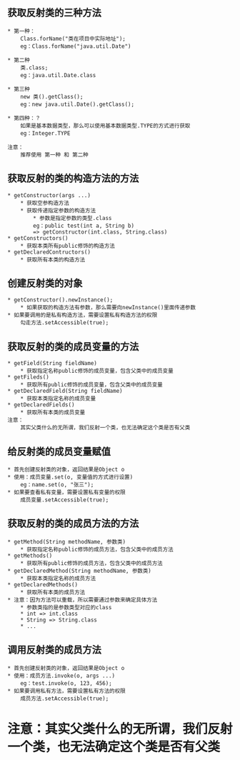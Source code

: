 ## 获取反射类的三种方法
    * 第一种：
        Class.forName("类在项目中实际地址");
        eg：Class.forName("java.util.Date")
        
    * 第二种
        类.class;
        eg：java.util.Date.class
        
    * 第三种
        new 类().getClass();
        eg：new java.util.Date().getClass();
        
    * 第四种：？
        如果是基本数据类型，那么可以使用基本数据类型.TYPE的方式进行获取
        eg：Integer.TYPE
        
    注意：
        推荐使用 第一种 和 第二种
        
## 获取反射的类的构造方法的方法
    * getConstructor(args ...)
        * 获取空参构造方法
        * 获取传递指定参数的构造方法
            * 参数是指定参数的类型.class
            eg：public test(int a, String b)
            => getConstructor(int.class, String.class)
    * getConstructors()
        * 获取本类所有public修饰的构造方法
    * getDeclaredContructors()
        * 获取所有本类的构造方法
    
## 创建反射类的对象
    * getConstructor().newInstance();
        * 如果获取的构造方法有参数，那么需要向newInstance()里面传递参数
    * 如果要调用的是私有构造方法，需要设置私有构造方法的权限
        勾走方法.setAccessible(true);
        
## 获取反射的类的成员变量的方法
    * getField(String fieldName)
        * 获取指定名称public修饰的成员变量，包含父类中的成员变量
    * getFileds()
        * 获取所有public修饰的成员变量，包含父类中的成员变量
    * getDeclaredField(String fieldName)
        * 获取本类指定名称的成员变量
    * getDeclaredFields()
        * 获取所有本类的成员变量
    注意：
        其实父类什么的无所谓，我们反射一个类，也无法确定这个类是否有父类
        
## 给反射类的成员变量赋值
    * 首先创建反射类的对象，返回结果是Object o
    * 使用：成员变量.set(o, 变量值的方式进行设置)
        eg：name.set(o, "张三");
    * 如果要查看私有变量，需要设置私有变量的权限
        成员变量.setAccessible(true);
          
## 获取反射的类的成员方法的方法
    * getMethod(String methodName, 参数类)
        * 获取指定名称public修饰的成员方法，包含父类中的成员方法
    * getMethods()
        * 获取所有public修饰的成员方法，包含父类中的成员方法
    * getDeclaredMethod(String methodName, 参数类)
        * 获取本类指定名称的成员方法
    * getDeclaredMethods()
        * 获取所有本类的成员方法
    * 注意：因为方法可以重载，所以需要通过参数来确定具体方法
        * 参数类指的是参数类型对应的class
        * int => int.class
        * String => String.class
        * ... 
        
## 调用反射类的成员方法
    * 首先创建反射类的对象，返回结果是Object o
    * 使用：成员方法.invoke(o, args ...)
        eg：test.invoke(o, 123, 456);
    * 如果要调用私有方法，需要设置私有方法的权限
        成员方法.setAccessible(true);


# 注意：其实父类什么的无所谓，我们反射一个类，也无法确定这个类是否有父类
        

